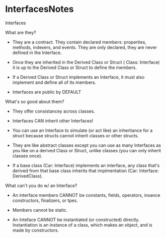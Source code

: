 # InterfacesNotes

Interfaces

What are they?

- They are a contract.  They contain declared members: properties, methods, indexers, and events.  They are only declared, they are never defined in the Interface.

-  Once they are inherited in the Derived Class or Struct ( Class: Interface) it is up to the Derived Class or Struct to define the members.  

- If a Derived Class or Struct implements an Interface, it must also implement and define all of its members.

- Interfaces are public by DEFAULT


What's so good about them?

- They offer consistancey across classes.

- Interfaces CAN inherit other Interfaces!

- You can use an Interface to simulate (or act like) an inheritance for a struct because structs cannot inherit classes or other structs.

- They are like abstract classes except  you can use as many Interfaces as you like on a derived Class or Struct, unlike classes (you can only inherit classes once).

- If a base class (Car: Interface) implements an interface, any class that's derived from that base class inherits that implmentation (Car: Interface: DerivedClass).


What can't you do w/ an Interface?

- An interface members CANNOT be constants, fields, operators, insance constructors, finalizers, or tpes. 

- Members cannot be static.

- An Inteface CANNOT be instantiated (or constructed) directly.  Instantiation is an instance of a class, which makes an object, and is made by constructors.
